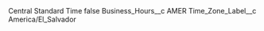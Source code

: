 <?xml version="1.0" encoding="UTF-8"?>
<CustomMetadata xmlns="http://soap.sforce.com/2006/04/metadata" xmlns:xsi="http://www.w3.org/2001/XMLSchema-instance" xmlns:xsd="http://www.w3.org/2001/XMLSchema">
    <label>Central Standard Time</label>
    <protected>false</protected>
    <values>
        <field>Business_Hours__c</field>
        <value xsi:type="xsd:string">AMER</value>
    </values>
    <values>
        <field>Time_Zone_Label__c</field>
        <value xsi:type="xsd:string">America/El_Salvador</value>
    </values>
</CustomMetadata>
